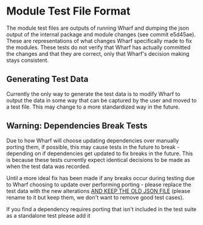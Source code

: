 # Module Test File Format

The module test files are outputs of running Wharf and dumping the json output of the internal package and module changes (see commit e5d45ae). These are representations of what changes Wharf specifically made to fix the modules. These tests do not verify that Wharf has actually committed the changes and that they are correct, only that Wharf's decision making stays consistent.

## Generating Test Data

Currently the only way to generate the test data is to modify Wharf to output the data in some way that can be captured by the user and moved to a test file. This may change to a more standardized way in the future.

## Warning: Dependencies Break Tests

Due to how Wharf will choose updating dependencies over manually porting them, if possible, this may cause tests in the future to break - depending on if dependencies get updated to fix breaks in the future. This is because these tests currently expect identical decisions to be made as when the test data was recorded.

Until a more ideal fix has been made if any breaks occur during testing due to Wharf choosing to update over performing porting - please replace the test data with the new alterations <u>AND KEEP THE OLD JSON FILE</u> (please rename to it but keep them, we don't want to remove good test cases).

If you find a dependency requires porting that isn't included in the test suite as a standalone test please add it

